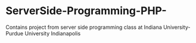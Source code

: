 # ServerSide-Programming-PHP-

Contains project from server side programming class at Indiana University-Purdue University Indianapolis
